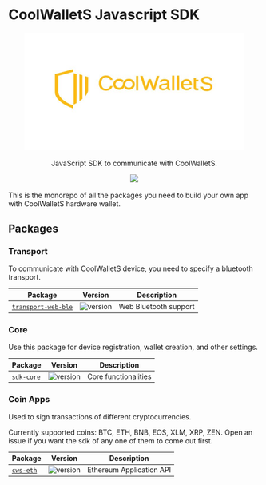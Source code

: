 # CoolWalletS Javascript SDK

<p align="center"><img src="logo.jpg" width="440"/></p> <p align="center"> JavaScript SDK to communicate with CoolWalletS. </p> <p align="center">  <a href="https://opensource.org/licenses/MIT/">    
   <img src="https://img.shields.io/github/license/CoolBitX-Technology/coolwallet-js-sdk"/>  
</a></p>

This is the monorepo of all the packages you need to build your own app with CoolWalletS hardware wallet.

## Packages

### Transport

To communicate with CoolWalletS device, you need to specify a bluetooth transport.

| Package |   Version   |   Description   |
| -- | -- |--|
|[`transport-web-ble`](/packages/transport-web-ble) | ![version](https://img.shields.io/npm/v/@coolwallets/transport-web-ble) | Web Bluetooth support   |

### Core

Use this package for device registration, wallet creation, and other settings.

| Package |   Version   |   Description   |
| -- | -- |--|
|[`sdk-core`](/packages/transport-web-ble) | ![version](https://img.shields.io/npm/v/@coolwallets/sdk-core) | Core functionalities    |

### Coin Apps

Used to sign transactions of different cryptocurrencies.

Currently supported coins: BTC, ETH, BNB, EOS, XLM, XRP, ZEN. Open an issue if you want the sdk of any one of them to come out first.

| Package | Version | Description |
| -------- | -------- | -------- |
| [`cws-eth`](/packages/cws-eth) | ![version](https://img.shields.io/npm/v/@coolwallets/eth)  |  Ethereum Application API  |
